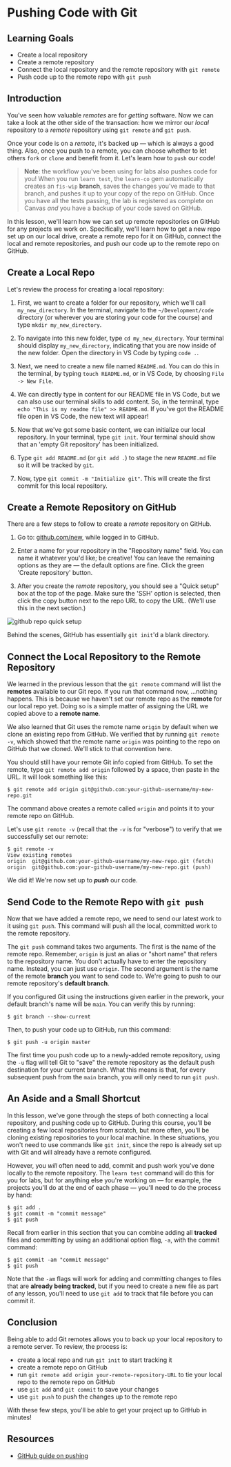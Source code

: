# Pushing Code with Git

## Learning Goals

- Create a local repository
- Create a remote repository
- Connect the local repository and the remote repository with `git remote`
- Push code up to the remote repo with `git push`

## Introduction

You've seen how valuable _remotes_ are for _getting_ software. Now we can take a
look at the other side of the transaction: how we mirror our _local_ repository
to a _remote_ repository using `git remote` and `git push`.

Once your code is on a _remote_, it's backed up — which is always a good
thing. Also, once you push to a remote, you can choose whether to let others
`fork` or `clone` and benefit from it. Let's learn how to `push` our code!

> **Note**: the workflow you've been using for labs also pushes code for you! When
> you run `learn test`, the `learn-co` gem automatically creates an `fis-wip`
> **branch**, saves the changes you've made to that branch, and pushes it up to
> your copy of the repo on GitHub. Once you have all the tests passing, the lab
> is registered as complete on Canvas _and_ you have a backup of your code saved
> on GitHub.

In this lesson, we'll learn how we can set up remote repositories on GitHub for
any projects we work on. Specifically, we'll learn how to get a new repo set up
on our local drive, create a remote repo for it on GitHub, connect the local and
remote repositories, and push our code up to the remote repo on GitHub.

## Create a Local Repo

Let's review the process for creating a local repository:

1. First, we want to create a folder for our repository, which we'll call
   `my_new_directory`. In the terminal, navigate to the `~/Development/code`
   directory (or wherever you are storing your code for the course) and type
   `mkdir my_new_directory`.

2. To navigate into this new folder, type `cd my_new_directory`. Your terminal
   should display `my_new_directory`, indicating that you are now inside of the
   new folder. Open the directory in VS Code by typing `code .`.

3. Next, we need to create a new file named `README.md`. You can do this in the
   terminal, by typing `touch README.md`, or in VS Code, by choosing
   `File -> New File`.

4. We can directly type in content for our README file in VS Code, but we can
   also use our terminal skills to add content. So, in the terminal, type
   `echo "This is my readme file" >> README.md`. If you've got the README file
   open in VS Code, the new text will appear!

5. Now that we've got some basic content, we can initialize our local
   repository. In your terminal, type `git init`. Your terminal should show that
   an 'empty Git repository' has been initialized.

6. Type `git add README.md` (or `git add .`) to stage the new `README.md` file
   so it will be tracked by `git`.

7. Now, type `git commit -m "Initialize git"`. This will create the first commit
   for this local repository.

## Create a Remote Repository on GitHub

There are a few steps to follow to create a _remote_ repository on GitHub.

1. Go to: [github.com/new](https://github.com/new), while logged in to GitHub.

2. Enter a name for your repository in the "Repository name" field. You can name
   it whatever you'd like; be creative! You can leave the remaining options as
   they are — the default options are fine. Click the green 'Create repository'
   button.

3. After you create the _remote_ repository, you should see a "Quick setup" box
   at the top of the page. Make sure the 'SSH' option is selected, then click
   the copy button next to the repo URL to copy the URL. (We'll use this in the
   next section.)

![github repo quick setup](https://curriculum-content.s3.amazonaws.com/phase-0/pushing-code-with-git/quick-setup.png)

Behind the scenes, GitHub has essentially `git init`'d a blank directory.

## Connect the Local Repository to the Remote Repository

We learned in the previous lesson that the `git remote` command will list the
**remotes** available to our Git repo. If you run that command now, ...nothing
happens. This is because we haven't set our remote repo as the **remote** for
our local repo yet. Doing so is a simple matter of assigning the URL we copied
above to a **remote name**.

We also learned that Git uses the remote name `origin` by default when we clone
an existing repo from GitHub. We verified that by running `git remote -v`, which
showed that the remote name `origin` was pointing to the repo on GitHub that we
cloned. We'll stick to that convention here.

You should still have your remote Git info copied from GitHub. To set the
remote, type `git remote add origin` followed by a space, then paste in the URL.
It will look something like this:

```console
$ git remote add origin git@github.com:your-github-username/my-new-repo.git
```

The command above creates a remote called `origin` and points it to your remote
repo on GitHub.

Let's use `git remote -v` (recall that the `-v` is for "verbose") to verify that
we successfully set our remote:

```console
$ git remote -v
View existing remotes
origin  git@github.com:your-github-username/my-new-repo.git (fetch)
origin  git@github.com:your-github-username/my-new-repo.git (push)
```

We did it! We're now set up to **_push_** our code.

## Send Code to the Remote Repo with `git push`

Now that we have added a remote repo, we need to send our latest work to it
using `git push`. This command will push all the local, committed work to the
remote repository.

The `git push` command takes two arguments. The first is the name of the remote
repo. Remember, `origin` is just an alias or "short name" that refers to the
repository name. You don't actually have to enter the repository name. Instead,
you can just use `origin`. The second argument is the name of the remote
**branch** you want to send code to. We're going to push to our remote
repository's **default branch**.

If you configured Git using the instructions given earlier in the prework, your
default branch's name will be `main`. You can verify this by running:

```console
$ git branch --show-current
```

Then, to push your code up to GitHub, run this command:

```console
$ git push -u origin master
```

The first time you push code up to a newly-added remote repository, using the
`-u` flag will tell Git to "save" the remote repository as the default push
destination for your current branch. What this means is that, for every
subsequent push from the `main` branch, you will only need to run `git push`.

## An Aside and a Small Shortcut

In this lesson, we've gone through the steps of both connecting a local
repository, and pushing code up to GitHub. During this course, you'll be
creating a few local repositories from scratch, but more often, you'll be
cloning existing repositories to your local machine. In these situations, you
won't need to use commands like `git init`, since the repo is already set up
with Git and will already have a remote configured.

However, you _will_ often need to add, commit and push work you've done locally
to the remote repository. The `learn test` command will do this for you for
labs, but for anything else you're working on — for example, the projects you'll
do at the end of each phase — you'll need to do the process by hand:

```console
$ git add .
$ git commit -m "commit message"
$ git push
```

Recall from earlier in this section that you can combine adding all **tracked**
files and committing by using an additional option flag, `-a`, with the commit
command:

```console
$ git commit -am "commit message"
$ git push
```

Note that the `-am` flags will work for adding and committing changes to files
that are **already being tracked**, but if you need to create a new file as part
of any lesson, you'll need to use `git add` to track that file before you can
commit it.

## Conclusion

Being able to add Git remotes allows you to back up your local repository to a
remote server. To review, the process is:

- create a local repo and run `git init` to start tracking it
- create a remote repo on GitHub
- run `git remote add origin your-remote-repository-URL` to tie your local repo
  to the remote repo on GitHub
- use `git add` and `git commit` to save your changes
- use `git push` to push the changes up to the remote repo

With these few steps, you'll be able to get your project up to GitHub in
minutes!

## Resources

- [GitHub guide on pushing](https://help.github.com/articles/pushing-to-a-remote/)
